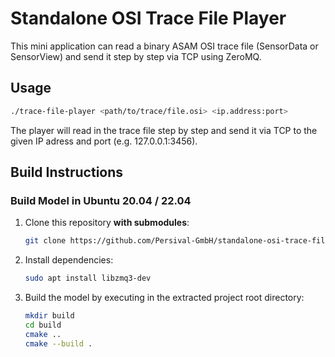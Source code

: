 # Standalone OSI Trace File Player

This mini application can read a binary ASAM OSI trace file (SensorData or SensorView) and send it step by step via TCP using ZeroMQ.

## Usage

```bash
./trace-file-player <path/to/trace/file.osi> <ip.address:port>
```

The player will read in the trace file step by step and send it via TCP to the given IP adress and port (e.g. 127.0.0.1:3456).

## Build Instructions

### Build Model in Ubuntu 20.04 / 22.04

1. Clone this repository **with submodules**:

    ```bash
    git clone https://github.com/Persival-GmbH/standalone-osi-trace-file-player.git --recurse-submodules
    ```

2. Install dependencies:

   ```bash
   sudo apt install libzmq3-dev
   ```

3. Build the model by executing in the extracted project root directory:

    ```bash
    mkdir build
    cd build
    cmake ..
    cmake --build .
    ```
